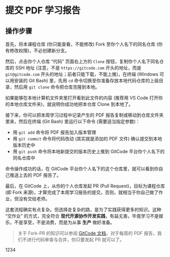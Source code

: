 # 提交 PDF 学习报告

## 操作步骤

首先，将本课程仓库 (你只能查看，不能修改) Fork 至你个人名下的同名仓库 (你有修改权限)，不必创建新分支。

然后，点击你个人仓库 “代码” 页面右上方的 `Clone` 按钮，复制你个人名下同名仓库的 SSH 地址 (注意，不是 `https://gitcode.com` 开头的地址，而是 `git@gitcode.com` 开头的地址；前者只能下载，不能上推)，在终端 (Windows 可以用安装的 Git Bash) 里，先用 `cd` 命令切换至你准备存放本地代码仓库的上级目录，然后用 `git clone` 命令把仓库克隆到本地。

如果能够在本地计算机文件夹里打开看到此文件的内容 (推荐用 VS Code 打开你的本地仓库文件夹)，就说明你成功地把本仓库 Clone 到本地了。

接下来，你可以把本周学习过程中记录产生的 PDF 报告复制或移动到仓库文件夹里来，然后在终端 (Git Bash) 里运行以下命令 (需要适当指定参数)：

- 用 `git add` 命令将 PDF 报告加入版本管理
- 用 `git commit` 命令将代码改动 (其实就是添加的 PDF 文件) 确认提交到本地版本历史中
- 用 `git push` 命令将本地新提交的版本历史上推到 GitCode 平台你个人名下的同名仓库中

命令操作成功的话，在 GitCode 平台你个人名下的这个仓库里，就可以看到你自己推送上去的 PDF 报告了。

最后，在 GitCode 上，从你的个人仓库发起 PR (Pull Request)，目标为课程仓库 (即 Fork 来源)，才算完成了本周学习报告的提交。否则，就相当于你自己做了作业，但没有交给老师。

这套流程确实有点复杂。但选择走复杂的路，是为了实践获得更多的知识。这种 “交作业” 的方式，完全符合 **现代开源协作开发实践**，有益无害。毕竟学习不是娱乐，不是享受，不是消费，而是为从事 **生产** 做好准备。

> 关于 Fork-PR 的知识可以参阅 [GitCode 文档](https://docs.gitcode.com/docs/help/home/org_project/pullrequests/pr-fork)。对于每周的 PDF 报告，我们不进行代码审查与合并，你只要发起 PR 就可以了。

1234